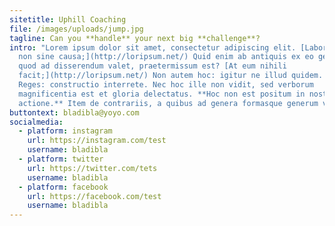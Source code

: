 ```yaml
---
sitetitle: Uphill Coaching
file: /images/uploads/jump.jpg
tagline: Can you **handle** your next big **challenge**?
intro: "Lorem ipsum dolor sit amet, consectetur adipiscing elit. [Laboro autem
  non sine causa;](http://loripsum.net/) Quid enim ab antiquis ex eo genere,
  quod ad disserendum valet, praetermissum est? [At eum nihili
  facit;](http://loripsum.net/) Non autem hoc: igitur ne illud quidem. Duo
  Reges: constructio interrete. Nec hoc ille non vidit, sed verborum
  magnificentia est et gloria delectatus. **Hoc non est positum in nostra
  actione.** Item de contrariis, a quibus ad genera formasque generum venerunt."
buttontext: bladibla@yoyo.com
socialmedia:
  - platform: instagram
    url: https://instagram.com/test
    username: bladibla
  - platform: twitter
    url: https://twitter.com/tets
    username: bladibla
  - platform: facebook
    url: https://facebook.com/test
    username: bladibla
---
```

